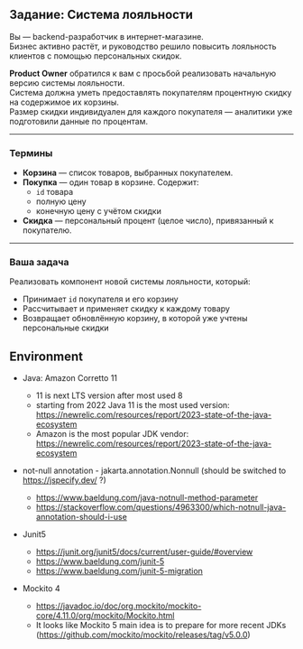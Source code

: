 ## Задание: Система лояльности

Вы — backend-разработчик в интернет-магазине.  
Бизнес активно растёт, и руководство решило повысить лояльность клиентов с помощью персональных скидок.

**Product Owner** обратился к вам с просьбой реализовать начальную версию системы лояльности.  
Система должна уметь предоставлять покупателям процентную скидку на содержимое их корзины.  
Размер скидки индивидуален для каждого покупателя — аналитики уже подготовили данные по процентам.

---

### Термины

- **Корзина** — список товаров, выбранных покупателем.
- **Покупка** — один товар в корзине. Содержит:
    - `id` товара
    - полную цену
    - конечную цену с учётом скидки
- **Скидка** — персональный процент (целое число), привязанный к покупателю.

---

### Ваша задача

Реализовать компонент новой системы лояльности, который:
- Принимает `id` покупателя и его корзину
- Рассчитывает и применяет скидку к каждому товару
- Возвращает обновлённую корзину, в которой уже учтены персональные скидки




## Environment

 * Java: Amazon Corretto 11
   * 11 is next LTS version after most used 8
   * starting from 2022 Java 11 is the most used version: https://newrelic.com/resources/report/2023-state-of-the-java-ecosystem
   * Amazon is the most popular JDK vendor: https://newrelic.com/resources/report/2023-state-of-the-java-ecosystem

* not-null annotation - jakarta.annotation.Nonnull (should be switched to https://jspecify.dev/ ?)
  * https://www.baeldung.com/java-notnull-method-parameter
  * https://stackoverflow.com/questions/4963300/which-notnull-java-annotation-should-i-use

* Junit5
  * https://junit.org/junit5/docs/current/user-guide/#overview
  * https://www.baeldung.com/junit-5
  * https://www.baeldung.com/junit-5-migration

* Mockito 4
  * https://javadoc.io/doc/org.mockito/mockito-core/4.11.0/org/mockito/Mockito.html
  * It looks like Mockito 5 main idea is to prepare for more recent JDKs (https://github.com/mockito/mockito/releases/tag/v5.0.0) 
  
 
